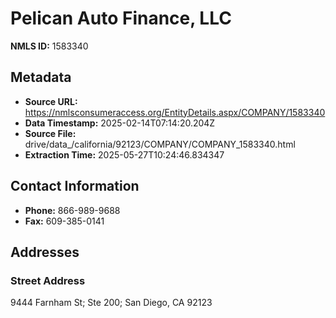 # Pelican Auto Finance, LLC

**NMLS ID:** 1583340

## Metadata
- **Source URL:** https://nmlsconsumeraccess.org/EntityDetails.aspx/COMPANY/1583340
- **Data Timestamp:** 2025-02-14T07:14:20.204Z
- **Source File:** drive/data_/california/92123/COMPANY/COMPANY_1583340.html
- **Extraction Time:** 2025-05-27T10:24:46.834347

## Contact Information
- **Phone:** 866-989-9688
- **Fax:** 609-385-0141

## Addresses
### Street Address
9444 Farnham St; Ste 200; San Diego, CA 92123

